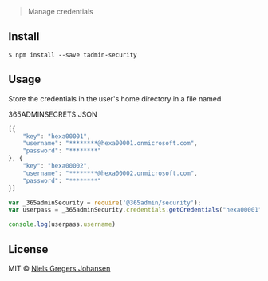 > Manage credentials 


## Install

```
$ npm install --save tadmin-security
```


## Usage
Store the credentials in the user's home directory in a file named

365ADMINSECRETS.JSON

```js
[{
    "key": "hexa00001",
    "username": "********@hexa00001.onmicrosoft.com",
    "password": "********"
}, {
    "key": "hexa00002",
    "username": "********@hexa00002.onmicrosoft.com",
    "password": "********"
}]
```

```js
var _365adminSecurity = require('@365admin/security');
var userpass = _365adminSecurity.credentials.getCredentials("hexa00001","ps")

console.log(userpass.username)
```


## License

MIT © [Niels Gregers Johansen](https://www.hexatown.com)
